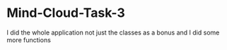 # Mind-Cloud-Task-3

I did the whole application not just the classes as a bonus and I did some more functions
